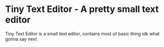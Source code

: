 # Tiny Text Editor - A **pretty** small text editor

Tiny Text Editor is a small text editor, contains most of basic thing idk what gonna say next
